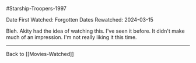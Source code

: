 #Starship-Troopers-1997

Date First Watched:  Forgotten
Dates Rewatched:  2024-03-15

Bleh.  Akity had the idea of watching this.  I've seen it before.  It didn't make much of an impression.  I'm not really liking it this time.

---
Back to [[Movies-Watched]]